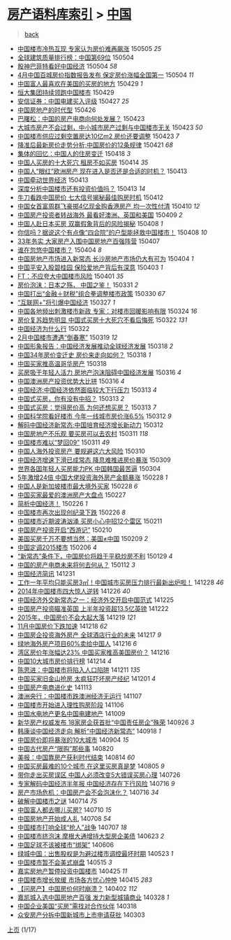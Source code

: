 [房产语料库索引](../../README.md)  > [中国](中国.md)
====
> [back](../README.md)

- [中国楼市冷热互现 专家认为房价难再飙涨](http://jkwz.applinzi.com/ittc/547650611407830650.html#%E4%B8%AD%E5%9B%BD%E6%A5%BC%E5%B8%82%E5%86%B7%E7%83%AD%E4%BA%92%E7%8E%B0+%E4%B8%93%E5%AE%B6%E8%AE%A4%E4%B8%BA%E6%88%BF%E4%BB%B7%E9%9A%BE%E5%86%8D%E9%A3%99%E6%B6%A8) 150505 *25* 
- [全球建筑质量排行榜：中国第69位](http://jkwz.applinzi.com/ittc/547650611409515345.html#%E5%85%A8%E7%90%83%E5%BB%BA%E7%AD%91%E8%B4%A8%E9%87%8F%E6%8E%92%E8%A1%8C%E6%A6%9C%EF%BC%9A%E4%B8%AD%E5%9B%BD%E7%AC%AC69%E4%BD%8D) 150504  
- [股神巴菲特看好中国经济](http://jkwz.applinzi.com/ittc/547650611411646176.html#%E8%82%A1%E7%A5%9E%E5%B7%B4%E8%8F%B2%E7%89%B9%E7%9C%8B%E5%A5%BD%E4%B8%AD%E5%9B%BD%E7%BB%8F%E6%B5%8E) 150504 *58* 
- [4月中国百城房价指数报告发布 保定房价涨幅全国第一](http://jkwz.applinzi.com/ittc/547650611404558318.html#4%E6%9C%88%E4%B8%AD%E5%9B%BD%E7%99%BE%E5%9F%8E%E6%88%BF%E4%BB%B7%E6%8C%87%E6%95%B0%E6%8A%A5%E5%91%8A%E5%8F%91%E5%B8%83+%E4%BF%9D%E5%AE%9A%E6%88%BF%E4%BB%B7%E6%B6%A8%E5%B9%85%E5%85%A8%E5%9B%BD%E7%AC%AC%E4%B8%80) 150504 *11* 
- [中国富人最喜欢在美国的买房的地方](http://jkwz.applinzi.com/ittc/547650611409255051.html#%E4%B8%AD%E5%9B%BD%E5%AF%8C%E4%BA%BA%E6%9C%80%E5%96%9C%E6%AC%A2%E5%9C%A8%E7%BE%8E%E5%9B%BD%E7%9A%84%E4%B9%B0%E6%88%BF%E7%9A%84%E5%9C%B0%E6%96%B9) 150429 *1* 
- [恒大集团持续领跑中国楼市](http://jkwz.applinzi.com/ittc/547650611408567947.html#%E6%81%92%E5%A4%A7%E9%9B%86%E5%9B%A2%E6%8C%81%E7%BB%AD%E9%A2%86%E8%B7%91%E4%B8%AD%E5%9B%BD%E6%A5%BC%E5%B8%82) 150429  
- [安信证券：中国电建买入评级](http://jkwz.applinzi.com/ittc/547650611402962144.html#%E5%AE%89%E4%BF%A1%E8%AF%81%E5%88%B8%EF%BC%9A%E4%B8%AD%E5%9B%BD%E7%94%B5%E5%BB%BA%E4%B9%B0%E5%85%A5%E8%AF%84%E7%BA%A7) 150427 *25* 
- [中国房地产的时代型](http://jkwz.applinzi.com/ittc/547650611407285719.html#%E4%B8%AD%E5%9B%BD%E6%88%BF%E5%9C%B0%E4%BA%A7%E7%9A%84%E6%97%B6%E4%BB%A3%E5%9E%8B) 150426  
- [巴曙松：中国的房产电商向何处发展？](http://jkwz.applinzi.com/ittc/547650611406615857.html#%E5%B7%B4%E6%9B%99%E6%9D%BE%EF%BC%9A%E4%B8%AD%E5%9B%BD%E7%9A%84%E6%88%BF%E4%BA%A7%E7%94%B5%E5%95%86%E5%90%91%E4%BD%95%E5%A4%84%E5%8F%91%E5%B1%95%EF%BC%9F) 150423  
- [大城市房产不会过剩，中小城市房产过剩与中国楼市无关](http://jkwz.applinzi.com/ittc/547650611407285504.html#%E5%A4%A7%E5%9F%8E%E5%B8%82%E6%88%BF%E4%BA%A7%E4%B8%8D%E4%BC%9A%E8%BF%87%E5%89%A9%EF%BC%8C%E4%B8%AD%E5%B0%8F%E5%9F%8E%E5%B8%82%E6%88%BF%E4%BA%A7%E8%BF%87%E5%89%A9%E4%B8%8E%E4%B8%AD%E5%9B%BD%E6%A5%BC%E5%B8%82%E6%97%A0%E5%85%B3) 150423 *50* 
- [中国楼市供应过剩空置房达10亿m2 房价还要调整](http://jkwz.applinzi.com/ittc/547650611406913111.html#%E4%B8%AD%E5%9B%BD%E6%A5%BC%E5%B8%82%E4%BE%9B%E5%BA%94%E8%BF%87%E5%89%A9%E7%A9%BA%E7%BD%AE%E6%88%BF%E8%BE%BE10%E4%BA%BFm2+%E6%88%BF%E4%BB%B7%E8%BF%98%E8%A6%81%E8%B0%83%E6%95%B4) 150423 *7* 
- [降准后最新房价走势分析;中国房价的12条规律](http://jkwz.applinzi.com/ittc/547650611407298067.html#%E9%99%8D%E5%87%86%E5%90%8E%E6%9C%80%E6%96%B0%E6%88%BF%E4%BB%B7%E8%B5%B0%E5%8A%BF%E5%88%86%E6%9E%90%3B%E4%B8%AD%E5%9B%BD%E6%88%BF%E4%BB%B7%E7%9A%8412%E6%9D%A1%E8%A7%84%E5%BE%8B) 150421 *68* 
- [集体的回忆：中国人的住房变迁](http://jkwz.applinzi.com/ittc/547650611407983515.html#%E9%9B%86%E4%BD%93%E7%9A%84%E5%9B%9E%E5%BF%86%EF%BC%9A%E4%B8%AD%E5%9B%BD%E4%BA%BA%E7%9A%84%E4%BD%8F%E6%88%BF%E5%8F%98%E8%BF%81) 150418 *3* 
- [中国人买房的十大死穴 租房不如买房](http://jkwz.applinzi.com/ittc/547650611405068667.html#%E4%B8%AD%E5%9B%BD%E4%BA%BA%E4%B9%B0%E6%88%BF%E7%9A%84%E5%8D%81%E5%A4%A7%E6%AD%BB%E7%A9%B4+%E7%A7%9F%E6%88%BF%E4%B8%8D%E5%A6%82%E4%B9%B0%E6%88%BF) 150414 *35* 
- [中国人“眼红”欧洲房产 现在进入是否还是合适的时机？](http://jkwz.applinzi.com/ittc/547650611404499030.html#%E4%B8%AD%E5%9B%BD%E4%BA%BA%E2%80%9C%E7%9C%BC%E7%BA%A2%E2%80%9D%E6%AC%A7%E6%B4%B2%E6%88%BF%E4%BA%A7+%E7%8E%B0%E5%9C%A8%E8%BF%9B%E5%85%A5%E6%98%AF%E5%90%A6%E8%BF%98%E6%98%AF%E5%90%88%E9%80%82%E7%9A%84%E6%97%B6%E6%9C%BA%EF%BC%9F) 150413  
- [中国牵动世界经济](http://jkwz.applinzi.com/ittc/547650611403838213.html#%E4%B8%AD%E5%9B%BD%E7%89%B5%E5%8A%A8%E4%B8%96%E7%95%8C%E7%BB%8F%E6%B5%8E) 150413  
- [深度分析中国楼市还有投资价值吗？](http://jkwz.applinzi.com/ittc/547650611402724877.html#%E6%B7%B1%E5%BA%A6%E5%88%86%E6%9E%90%E4%B8%AD%E5%9B%BD%E6%A5%BC%E5%B8%82%E8%BF%98%E6%9C%89%E6%8A%95%E8%B5%84%E4%BB%B7%E5%80%BC%E5%90%97%EF%BC%9F) 150413 *14* 
- [牛刀看跌中国房价 七大信号揭秘最佳购房时机](http://jkwz.applinzi.com/ittc/547650611404840640.html#%E7%89%9B%E5%88%80%E7%9C%8B%E8%B7%8C%E4%B8%AD%E5%9B%BD%E6%88%BF%E4%BB%B7+%E4%B8%83%E5%A4%A7%E4%BF%A1%E5%8F%B7%E6%8F%AD%E7%A7%98%E6%9C%80%E4%BD%B3%E8%B4%AD%E6%88%BF%E6%97%B6%E6%9C%BA) 150412  
- [中国女首富周群飞豪掷4亿现金购香港房产 均一次性付清](http://jkwz.applinzi.com/ittc/547650611406957879.html#%E4%B8%AD%E5%9B%BD%E5%A5%B3%E9%A6%96%E5%AF%8C%E5%91%A8%E7%BE%A4%E9%A3%9E%E8%B1%AA%E6%8E%B74%E4%BA%BF%E7%8E%B0%E9%87%91%E8%B4%AD%E9%A6%99%E6%B8%AF%E6%88%BF%E4%BA%A7+%E5%9D%87%E4%B8%80%E6%AC%A1%E6%80%A7%E4%BB%98%E6%B8%85) 150410 *12* 
- [中国房产投资者转战海外 最看好澳洲、英国和美国](http://jkwz.applinzi.com/ittc/547650611405651332.html#%E4%B8%AD%E5%9B%BD%E6%88%BF%E4%BA%A7%E6%8A%95%E8%B5%84%E8%80%85%E8%BD%AC%E6%88%98%E6%B5%B7%E5%A4%96+%E6%9C%80%E7%9C%8B%E5%A5%BD%E6%BE%B3%E6%B4%B2%E3%80%81%E8%8B%B1%E5%9B%BD%E5%92%8C%E7%BE%8E%E5%9B%BD) 150409 *2* 
- [中国人赴日本买房 双赢假象背后的风险揭秘](http://jkwz.applinzi.com/ittc/547650611403644938.html#%E4%B8%AD%E5%9B%BD%E4%BA%BA%E8%B5%B4%E6%97%A5%E6%9C%AC%E4%B9%B0%E6%88%BF+%E5%8F%8C%E8%B5%A2%E5%81%87%E8%B1%A1%E8%83%8C%E5%90%8E%E7%9A%84%E9%A3%8E%E9%99%A9%E6%8F%AD%E7%A7%98) 150408 *1* 
- [你信吗？据说这个有点像“四合院”的户型能拯救中国楼市！](http://jkwz.applinzi.com/ittc/547650611402491175.html#%E4%BD%A0%E4%BF%A1%E5%90%97%EF%BC%9F%E6%8D%AE%E8%AF%B4%E8%BF%99%E4%B8%AA%E6%9C%89%E7%82%B9%E5%83%8F%E2%80%9C%E5%9B%9B%E5%90%88%E9%99%A2%E2%80%9D%E7%9A%84%E6%88%B7%E5%9E%8B%E8%83%BD%E6%8B%AF%E6%95%91%E4%B8%AD%E5%9B%BD%E6%A5%BC%E5%B8%82%EF%BC%81) 150408 *10* 
- [33年务实 大家房产入围中国房地产百强阵营](http://jkwz.applinzi.com/ittc/547650611403066475.html#33%E5%B9%B4%E5%8A%A1%E5%AE%9E+%E5%A4%A7%E5%AE%B6%E6%88%BF%E4%BA%A7%E5%85%A5%E5%9B%B4%E4%B8%AD%E5%9B%BD%E6%88%BF%E5%9C%B0%E4%BA%A7%E7%99%BE%E5%BC%BA%E9%98%B5%E8%90%A5) 150407  
- [谁在忽悠中国楼市？](http://jkwz.applinzi.com/ittc/547650611403170595.html#%E8%B0%81%E5%9C%A8%E5%BF%BD%E6%82%A0%E4%B8%AD%E5%9B%BD%E6%A5%BC%E5%B8%82%EF%BC%9F) 150404 *8* 
- [中国房地产市场进入新常态 长沙房地产市场仍大有可为](http://jkwz.applinzi.com/ittc/547650611402359050.html#%E4%B8%AD%E5%9B%BD%E6%88%BF%E5%9C%B0%E4%BA%A7%E5%B8%82%E5%9C%BA%E8%BF%9B%E5%85%A5%E6%96%B0%E5%B8%B8%E6%80%81+%E9%95%BF%E6%B2%99%E6%88%BF%E5%9C%B0%E4%BA%A7%E5%B8%82%E5%9C%BA%E4%BB%8D%E5%A4%A7%E6%9C%89%E5%8F%AF%E4%B8%BA) 150404 *1* 
- [中国平安入股碧桂园 保险爱地产背后有深意](http://jkwz.applinzi.com/ittc/547650611401484939.html#%E4%B8%AD%E5%9B%BD%E5%B9%B3%E5%AE%89%E5%85%A5%E8%82%A1%E7%A2%A7%E6%A1%82%E5%9B%AD+%E4%BF%9D%E9%99%A9%E7%88%B1%E5%9C%B0%E4%BA%A7%E8%83%8C%E5%90%8E%E6%9C%89%E6%B7%B1%E6%84%8F) 150403 *1* 
- [FT：不应夸大中国楼市风险](http://jkwz.applinzi.com/ittc/547650611402325334.html#FT%EF%BC%9A%E4%B8%8D%E5%BA%94%E5%A4%B8%E5%A4%A7%E4%B8%AD%E5%9B%BD%E6%A5%BC%E5%B8%82%E9%A3%8E%E9%99%A9) 150401 *35* 
- [房价泡沫：日本之殇， 中国之鉴！](http://jkwz.applinzi.com/ittc/547650611402938241.html#%E6%88%BF%E4%BB%B7%E6%B3%A1%E6%B2%AB%EF%BC%9A%E6%97%A5%E6%9C%AC%E4%B9%8B%E6%AE%87%EF%BC%8C+%E4%B8%AD%E5%9B%BD%E4%B9%8B%E9%89%B4%EF%BC%81) 150331 *2* 
- [中国打出“金融＋财税”组合拳调整楼市政策](http://jkwz.applinzi.com/ittc/547650611401367315.html#%E4%B8%AD%E5%9B%BD%E6%89%93%E5%87%BA%E2%80%9C%E9%87%91%E8%9E%8D%EF%BC%8B%E8%B4%A2%E7%A8%8E%E2%80%9D%E7%BB%84%E5%90%88%E6%8B%B3%E8%B0%83%E6%95%B4%E6%A5%BC%E5%B8%82%E6%94%BF%E7%AD%96) 150330 *67* 
- [“互联网+”将引爆中国经济](http://jkwz.applinzi.com/ittc/547650611399977918.html#%E2%80%9C%E4%BA%92%E8%81%94%E7%BD%91%2B%E2%80%9D%E5%B0%86%E5%BC%95%E7%88%86%E4%B8%AD%E5%9B%BD%E7%BB%8F%E6%B5%8E) 150327 *1* 
- [中国各地频出刺激楼市新政 专家：对楼市回暖影响有限](http://jkwz.applinzi.com/ittc/547650611397742058.html#%E4%B8%AD%E5%9B%BD%E5%90%84%E5%9C%B0%E9%A2%91%E5%87%BA%E5%88%BA%E6%BF%80%E6%A5%BC%E5%B8%82%E6%96%B0%E6%94%BF+%E4%B8%93%E5%AE%B6%EF%BC%9A%E5%AF%B9%E6%A5%BC%E5%B8%82%E5%9B%9E%E6%9A%96%E5%BD%B1%E5%93%8D%E6%9C%89%E9%99%90) 150324 *16* 
- [房价复苏趋势明显 中国式买房十大死穴不看后悔死](http://jkwz.applinzi.com/ittc/547650611398059634.html#%E6%88%BF%E4%BB%B7%E5%A4%8D%E8%8B%8F%E8%B6%8B%E5%8A%BF%E6%98%8E%E6%98%BE+%E4%B8%AD%E5%9B%BD%E5%BC%8F%E4%B9%B0%E6%88%BF%E5%8D%81%E5%A4%A7%E6%AD%BB%E7%A9%B4%E4%B8%8D%E7%9C%8B%E5%90%8E%E6%82%94%E6%AD%BB) 150322 *131* 
- [中国经济为什么行](http://jkwz.applinzi.com/ittc/547650611398994584.html#%E4%B8%AD%E5%9B%BD%E7%BB%8F%E6%B5%8E%E4%B8%BA%E4%BB%80%E4%B9%88%E8%A1%8C) 150322  
- [2月中国楼市遭遇“倒春寒”](http://jkwz.applinzi.com/ittc/547650611398196216.html#2%E6%9C%88%E4%B8%AD%E5%9B%BD%E6%A5%BC%E5%B8%82%E9%81%AD%E9%81%87%E2%80%9C%E5%80%92%E6%98%A5%E5%AF%92%E2%80%9D) 150319 *12* 
- [中国形象报告：中国经济发展推动全球经济发展](http://jkwz.applinzi.com/ittc/547650611398151261.html#%E4%B8%AD%E5%9B%BD%E5%BD%A2%E8%B1%A1%E6%8A%A5%E5%91%8A%EF%BC%9A%E4%B8%AD%E5%9B%BD%E7%BB%8F%E6%B5%8E%E5%8F%91%E5%B1%95%E6%8E%A8%E5%8A%A8%E5%85%A8%E7%90%83%E7%BB%8F%E6%B5%8E%E5%8F%91%E5%B1%95) 150318 *2* 
- [中国34年房价变迁史 房价来走向如何？](http://jkwz.applinzi.com/ittc/547650611398095471.html#%E4%B8%AD%E5%9B%BD34%E5%B9%B4%E6%88%BF%E4%BB%B7%E5%8F%98%E8%BF%81%E5%8F%B2+%E6%88%BF%E4%BB%B7%E6%9D%A5%E8%B5%B0%E5%90%91%E5%A6%82%E4%BD%95%EF%BC%9F) 150318 *1* 
- [中国买家推高温哥华房产](http://jkwz.applinzi.com/ittc/547650611398475635.html#%E4%B8%AD%E5%9B%BD%E4%B9%B0%E5%AE%B6%E6%8E%A8%E9%AB%98%E6%B8%A9%E5%93%A5%E5%8D%8E%E6%88%BF%E4%BA%A7) 150318  
- [买房吸干年轻人活力 房地产泡沫阻碍中国经济发展](http://jkwz.applinzi.com/ittc/547650611397731620.html#%E4%B9%B0%E6%88%BF%E5%90%B8%E5%B9%B2%E5%B9%B4%E8%BD%BB%E4%BA%BA%E6%B4%BB%E5%8A%9B+%E6%88%BF%E5%9C%B0%E4%BA%A7%E6%B3%A1%E6%B2%AB%E9%98%BB%E7%A2%8D%E4%B8%AD%E5%9B%BD%E7%BB%8F%E6%B5%8E%E5%8F%91%E5%B1%95) 150316 *4* 
- [中国澳洲房产投资优势大比拼](http://jkwz.applinzi.com/ittc/547650611397603309.html#%E4%B8%AD%E5%9B%BD%E6%BE%B3%E6%B4%B2%E6%88%BF%E4%BA%A7%E6%8A%95%E8%B5%84%E4%BC%98%E5%8A%BF%E5%A4%A7%E6%AF%94%E6%8B%BC) 150316 *4* 
- [中国经济:中国经济依然面临较大下行压力](http://jkwz.applinzi.com/ittc/547650611398988837.html#%E4%B8%AD%E5%9B%BD%E7%BB%8F%E6%B5%8E%3A%E4%B8%AD%E5%9B%BD%E7%BB%8F%E6%B5%8E%E4%BE%9D%E7%84%B6%E9%9D%A2%E4%B8%B4%E8%BE%83%E5%A4%A7%E4%B8%8B%E8%A1%8C%E5%8E%8B%E5%8A%9B) 150313 *4* 
- [中国式买房，你有没有中招？](http://jkwz.applinzi.com/ittc/547650611398264620.html#%E4%B8%AD%E5%9B%BD%E5%BC%8F%E4%B9%B0%E6%88%BF%EF%BC%8C%E4%BD%A0%E6%9C%89%E6%B2%A1%E6%9C%89%E4%B8%AD%E6%8B%9B%EF%BC%9F) 150313 *2* 
- [中国式买房：觉得房价高 为何还想买房？](http://jkwz.applinzi.com/ittc/547650611394967071.html#%E4%B8%AD%E5%9B%BD%E5%BC%8F%E4%B9%B0%E6%88%BF%EF%BC%9A%E8%A7%89%E5%BE%97%E6%88%BF%E4%BB%B7%E9%AB%98+%E4%B8%BA%E4%BD%95%E8%BF%98%E6%83%B3%E4%B9%B0%E6%88%BF%EF%BC%9F) 150313 *7* 
- [中国科学院看好楼市 今年一线城市房价涨6.5%](http://jkwz.applinzi.com/ittc/547650611395956372.html#%E4%B8%AD%E5%9B%BD%E7%A7%91%E5%AD%A6%E9%99%A2%E7%9C%8B%E5%A5%BD%E6%A5%BC%E5%B8%82+%E4%BB%8A%E5%B9%B4%E4%B8%80%E7%BA%BF%E5%9F%8E%E5%B8%82%E6%88%BF%E4%BB%B7%E6%B6%A86.5%25) 150312 *9* 
- [解码中国经济新常态:中国培育经济增长新动力](http://jkwz.applinzi.com/ittc/547650611398592383.html#%E8%A7%A3%E7%A0%81%E4%B8%AD%E5%9B%BD%E7%BB%8F%E6%B5%8E%E6%96%B0%E5%B8%B8%E6%80%81%3A%E4%B8%AD%E5%9B%BD%E5%9F%B9%E8%82%B2%E7%BB%8F%E6%B5%8E%E5%A2%9E%E9%95%BF%E6%96%B0%E5%8A%A8%E5%8A%9B) 150312  
- [中国房地产不乐观 要买房可以去农村](http://jkwz.applinzi.com/ittc/547650611395976371.html#%E4%B8%AD%E5%9B%BD%E6%88%BF%E5%9C%B0%E4%BA%A7%E4%B8%8D%E4%B9%90%E8%A7%82+%E8%A6%81%E4%B9%B0%E6%88%BF%E5%8F%AF%E4%BB%A5%E5%8E%BB%E5%86%9C%E6%9D%91) 150311 *118* 
- [中国楼市难以“梦回09”](http://jkwz.applinzi.com/ittc/547650611395910197.html#%E4%B8%AD%E5%9B%BD%E6%A5%BC%E5%B8%82%E9%9A%BE%E4%BB%A5%E2%80%9C%E6%A2%A6%E5%9B%9E09%E2%80%9D) 150311 *49* 
- [中国人海外投资房产 要规避这六大风险](http://jkwz.applinzi.com/ittc/547650611392476710.html#%E4%B8%AD%E5%9B%BD%E4%BA%BA%E6%B5%B7%E5%A4%96%E6%8A%95%E8%B5%84%E6%88%BF%E4%BA%A7+%E8%A6%81%E8%A7%84%E9%81%BF%E8%BF%99%E5%85%AD%E5%A4%A7%E9%A3%8E%E9%99%A9) 150310  
- [中国经济增速下滑已成常态 降息难推进房价暴涨](http://jkwz.applinzi.com/ittc/547650611392791742.html#%E4%B8%AD%E5%9B%BD%E7%BB%8F%E6%B5%8E%E5%A2%9E%E9%80%9F%E4%B8%8B%E6%BB%91%E5%B7%B2%E6%88%90%E5%B8%B8%E6%80%81+%E9%99%8D%E6%81%AF%E9%9A%BE%E6%8E%A8%E8%BF%9B%E6%88%BF%E4%BB%B7%E6%9A%B4%E6%B6%A8) 150309  
- [世界各国年轻人买房能力PK 中国韩国最苦逼](http://jkwz.applinzi.com/ittc/547650611395002907.html#%E4%B8%96%E7%95%8C%E5%90%84%E5%9B%BD%E5%B9%B4%E8%BD%BB%E4%BA%BA%E4%B9%B0%E6%88%BF%E8%83%BD%E5%8A%9BPK+%E4%B8%AD%E5%9B%BD%E9%9F%A9%E5%9B%BD%E6%9C%80%E8%8B%A6%E9%80%BC) 150304  
- [5年激增24倍 中国大佬投资海外房产金额暴涨](http://jkwz.applinzi.com/ittc/547650611396431923.html#5%E5%B9%B4%E6%BF%80%E5%A2%9E24%E5%80%8D+%E4%B8%AD%E5%9B%BD%E5%A4%A7%E4%BD%AC%E6%8A%95%E8%B5%84%E6%B5%B7%E5%A4%96%E6%88%BF%E4%BA%A7%E9%87%91%E9%A2%9D%E6%9A%B4%E6%B6%A8) 150228 *1* 
- [中国人是新加坡楼市最大境外买家](http://jkwz.applinzi.com/ittc/547650611396502787.html#%E4%B8%AD%E5%9B%BD%E4%BA%BA%E6%98%AF%E6%96%B0%E5%8A%A0%E5%9D%A1%E6%A5%BC%E5%B8%82%E6%9C%80%E5%A4%A7%E5%A2%83%E5%A4%96%E4%B9%B0%E5%AE%B6) 150228 *6* 
- [中国买家最爱的澳洲房产大盘点](http://jkwz.applinzi.com/ittc/547650611396126931.html#%E4%B8%AD%E5%9B%BD%E4%B9%B0%E5%AE%B6%E6%9C%80%E7%88%B1%E7%9A%84%E6%BE%B3%E6%B4%B2%E6%88%BF%E4%BA%A7%E5%A4%A7%E7%9B%98%E7%82%B9) 150227  
- [简析中国经济！](http://jkwz.applinzi.com/ittc/547650611393791871.html#%E7%AE%80%E6%9E%90%E4%B8%AD%E5%9B%BD%E7%BB%8F%E6%B5%8E%EF%BC%81) 150226 *1* 
- [中国楼市再次出现创纪录下跌](http://jkwz.applinzi.com/ittc/547650611394954537.html#%E4%B8%AD%E5%9B%BD%E6%A5%BC%E5%B8%82%E5%86%8D%E6%AC%A1%E5%87%BA%E7%8E%B0%E5%88%9B%E7%BA%AA%E5%BD%95%E4%B8%8B%E8%B7%8C) 150226 *8* 
- [中国楼市近期波涛汹涌 买房小心中招12个雷区](http://jkwz.applinzi.com/ittc/547650611391493641.html#%E4%B8%AD%E5%9B%BD%E6%A5%BC%E5%B8%82%E8%BF%91%E6%9C%9F%E6%B3%A2%E6%B6%9B%E6%B1%B9%E6%B6%8C+%E4%B9%B0%E6%88%BF%E5%B0%8F%E5%BF%83%E4%B8%AD%E6%8B%9B12%E4%B8%AA%E9%9B%B7%E5%8C%BA) 150211  
- [中国房产投资开启“西游记”](http://jkwz.applinzi.com/ittc/547650611390764469.html#%E4%B8%AD%E5%9B%BD%E6%88%BF%E4%BA%A7%E6%8A%95%E8%B5%84%E5%BC%80%E5%90%AF%E2%80%9C%E8%A5%BF%E6%B8%B8%E8%AE%B0%E2%80%9D) 150210  
- [美国买房千万不要想当然：美国≠中国](http://jkwz.applinzi.com/ittc/547650611390354014.html#%E7%BE%8E%E5%9B%BD%E4%B9%B0%E6%88%BF%E5%8D%83%E4%B8%87%E4%B8%8D%E8%A6%81%E6%83%B3%E5%BD%93%E7%84%B6%EF%BC%9A%E7%BE%8E%E5%9B%BD%E2%89%A0%E4%B8%AD%E5%9B%BD) 150209 *2* 
- [中国定调2015楼市](http://jkwz.applinzi.com/ittc/547650611386743528.html#%E4%B8%AD%E5%9B%BD%E5%AE%9A%E8%B0%832015%E6%A5%BC%E5%B8%82) 150206 *4* 
- [“新常态”条件下，中国房价将趋于平稳炒房不利](http://jkwz.applinzi.com/ittc/547650611389163123.html#%E2%80%9C%E6%96%B0%E5%B8%B8%E6%80%81%E2%80%9D%E6%9D%A1%E4%BB%B6%E4%B8%8B%EF%BC%8C%E4%B8%AD%E5%9B%BD%E6%88%BF%E4%BB%B7%E5%B0%86%E8%B6%8B%E4%BA%8E%E5%B9%B3%E7%A8%B3%E7%82%92%E6%88%BF%E4%B8%8D%E5%88%A9) 150129 *4* 
- [中国的房产电商未来将何去何从？](http://jkwz.applinzi.com/ittc/547650611383865640.html#%E4%B8%AD%E5%9B%BD%E7%9A%84%E6%88%BF%E4%BA%A7%E7%94%B5%E5%95%86%E6%9C%AA%E6%9D%A5%E5%B0%86%E4%BD%95%E5%8E%BB%E4%BD%95%E4%BB%8E%EF%BC%9F) 150112 *3* 
- [中国经济简讯](http://jkwz.applinzi.com/ittc/547650611383588964.html#%E4%B8%AD%E5%9B%BD%E7%BB%8F%E6%B5%8E%E7%AE%80%E8%AE%AF) 141231  
- [工作一年平均只能买房3㎡！中国城市买房压力排行最新出炉啦！](http://jkwz.applinzi.com/ittc/547650611383481837.html#%E5%B7%A5%E4%BD%9C%E4%B8%80%E5%B9%B4%E5%B9%B3%E5%9D%87%E5%8F%AA%E8%83%BD%E4%B9%B0%E6%88%BF3%E3%8E%A1%EF%BC%81%E4%B8%AD%E5%9B%BD%E5%9F%8E%E5%B8%82%E4%B9%B0%E6%88%BF%E5%8E%8B%E5%8A%9B%E6%8E%92%E8%A1%8C%E6%9C%80%E6%96%B0%E5%87%BA%E7%82%89%E5%95%A6%EF%BC%81) 141228 *46* 
- [2014年中国楼市四大惊人逆转](http://jkwz.applinzi.com/ittc/547650611384545361.html#2014%E5%B9%B4%E4%B8%AD%E5%9B%BD%E6%A5%BC%E5%B8%82%E5%9B%9B%E5%A4%A7%E6%83%8A%E4%BA%BA%E9%80%86%E8%BD%AC) 141226 *40* 
- [中国经济外交新常态之一：经济外交开启中国范式](http://jkwz.applinzi.com/ittc/547650611384009279.html#%E4%B8%AD%E5%9B%BD%E7%BB%8F%E6%B5%8E%E5%A4%96%E4%BA%A4%E6%96%B0%E5%B8%B8%E6%80%81%E4%B9%8B%E4%B8%80%EF%BC%9A%E7%BB%8F%E6%B5%8E%E5%A4%96%E4%BA%A4%E5%BC%80%E5%90%AF%E4%B8%AD%E5%9B%BD%E8%8C%83%E5%BC%8F) 141225  
- [中国房产投资瞄准英国 上半年投资超13.5亿英镑](http://jkwz.applinzi.com/ittc/547650611382782252.html#%E4%B8%AD%E5%9B%BD%E6%88%BF%E4%BA%A7%E6%8A%95%E8%B5%84%E7%9E%84%E5%87%86%E8%8B%B1%E5%9B%BD+%E4%B8%8A%E5%8D%8A%E5%B9%B4%E6%8A%95%E8%B5%84%E8%B6%8513.5%E4%BA%BF%E8%8B%B1%E9%95%91) 141222  
- [2015年，中国房价不会大起大落](http://jkwz.applinzi.com/ittc/547650611382353060.html#2015%E5%B9%B4%EF%BC%8C%E4%B8%AD%E5%9B%BD%E6%88%BF%E4%BB%B7%E4%B8%8D%E4%BC%9A%E5%A4%A7%E8%B5%B7%E5%A4%A7%E8%90%BD) 141219 *121* 
- [11月中国房价下跌加速](http://jkwz.applinzi.com/ittc/547650611382533833.html#11%E6%9C%88%E4%B8%AD%E5%9B%BD%E6%88%BF%E4%BB%B7%E4%B8%8B%E8%B7%8C%E5%8A%A0%E9%80%9F) 141218 *62* 
- [中国房企投资海外房产 全球酒店行业的未来](http://jkwz.applinzi.com/ittc/547650611383038658.html#%E4%B8%AD%E5%9B%BD%E6%88%BF%E4%BC%81%E6%8A%95%E8%B5%84%E6%B5%B7%E5%A4%96%E6%88%BF%E4%BA%A7+%E5%85%A8%E7%90%83%E9%85%92%E5%BA%97%E8%A1%8C%E4%B8%9A%E7%9A%84%E6%9C%AA%E6%9D%A5) 141217 *9* 
- [绿地海外房产项目60%卖给中国人](http://jkwz.applinzi.com/ittc/547650611384422787.html#%E7%BB%BF%E5%9C%B0%E6%B5%B7%E5%A4%96%E6%88%BF%E4%BA%A7%E9%A1%B9%E7%9B%AE60%25%E5%8D%96%E7%BB%99%E4%B8%AD%E5%9B%BD%E4%BA%BA) 141216 *6* 
- [湾区房价年涨幅达23% 中国买家推高美国房价？](http://jkwz.applinzi.com/ittc/547650611382576367.html#%E6%B9%BE%E5%8C%BA%E6%88%BF%E4%BB%B7%E5%B9%B4%E6%B6%A8%E5%B9%85%E8%BE%BE23%25+%E4%B8%AD%E5%9B%BD%E4%B9%B0%E5%AE%B6%E6%8E%A8%E9%AB%98%E7%BE%8E%E5%9B%BD%E6%88%BF%E4%BB%B7%EF%BC%9F) 141216  
- [中国10大城市房价排行榜](http://jkwz.applinzi.com/ittc/547650611379942302.html#%E4%B8%AD%E5%9B%BD10%E5%A4%A7%E5%9F%8E%E5%B8%82%E6%88%BF%E4%BB%B7%E6%8E%92%E8%A1%8C%E6%A6%9C) 141214 *4* 
- [陈思进：中国楼市将陷入人口陷阱](http://jkwz.applinzi.com/ittc/547650611381394975.html#%E9%99%88%E6%80%9D%E8%BF%9B%EF%BC%9A%E4%B8%AD%E5%9B%BD%E6%A5%BC%E5%B8%82%E5%B0%86%E9%99%B7%E5%85%A5%E4%BA%BA%E5%8F%A3%E9%99%B7%E9%98%B1) 141211 *135* 
- [中国买家旧金山抢房 太疯狂吓坏房产经纪](http://jkwz.applinzi.com/ittc/547650611380010773.html#%E4%B8%AD%E5%9B%BD%E4%B9%B0%E5%AE%B6%E6%97%A7%E9%87%91%E5%B1%B1%E6%8A%A2%E6%88%BF+%E5%A4%AA%E7%96%AF%E7%8B%82%E5%90%93%E5%9D%8F%E6%88%BF%E4%BA%A7%E7%BB%8F%E7%BA%AA) 141201 *4* 
- [中国房产电商进化史](http://jkwz.applinzi.com/ittc/547650611378264682.html#%E4%B8%AD%E5%9B%BD%E6%88%BF%E4%BA%A7%E7%94%B5%E5%95%86%E8%BF%9B%E5%8C%96%E5%8F%B2) 141113  
- [澳洲央行：中国楼市跌澳洲经济无运行](http://jkwz.applinzi.com/ittc/547650611380269040.html#%E6%BE%B3%E6%B4%B2%E5%A4%AE%E8%A1%8C%EF%BC%9A%E4%B8%AD%E5%9B%BD%E6%A5%BC%E5%B8%82%E8%B7%8C%E6%BE%B3%E6%B4%B2%E7%BB%8F%E6%B5%8E%E6%97%A0%E8%BF%90%E8%A1%8C) 141107  
- [中国楼市开始进入理性购房阶段](http://jkwz.applinzi.com/ittc/547650611380391811.html#%E4%B8%AD%E5%9B%BD%E6%A5%BC%E5%B8%82%E5%BC%80%E5%A7%8B%E8%BF%9B%E5%85%A5%E7%90%86%E6%80%A7%E8%B4%AD%E6%88%BF%E9%98%B6%E6%AE%B5) 141106  
- [中国水电地产更名中国电建地产](http://jkwz.applinzi.com/ittc/547650611376852582.html#%E4%B8%AD%E5%9B%BD%E6%B0%B4%E7%94%B5%E5%9C%B0%E4%BA%A7%E6%9B%B4%E5%90%8D%E4%B8%AD%E5%9B%BD%E7%94%B5%E5%BB%BA%E5%9C%B0%E4%BA%A7) 141009  
- [新华房产权威发布 18家房企获首批“中国责任房企”殊荣](http://jkwz.applinzi.com/ittc/547650611374507197.html#%E6%96%B0%E5%8D%8E%E6%88%BF%E4%BA%A7%E6%9D%83%E5%A8%81%E5%8F%91%E5%B8%83+18%E5%AE%B6%E6%88%BF%E4%BC%81%E8%8E%B7%E9%A6%96%E6%89%B9%E2%80%9C%E4%B8%AD%E5%9B%BD%E8%B4%A3%E4%BB%BB%E6%88%BF%E4%BC%81%E2%80%9D%E6%AE%8A%E8%8D%A3) 140926 *3* 
- [韩康谈中国经济走向 解析“中国经济新常态”](http://jkwz.applinzi.com/ittc/547650611375080434.html#%E9%9F%A9%E5%BA%B7%E8%B0%88%E4%B8%AD%E5%9B%BD%E7%BB%8F%E6%B5%8E%E8%B5%B0%E5%90%91+%E8%A7%A3%E6%9E%90%E2%80%9C%E4%B8%AD%E5%9B%BD%E7%BB%8F%E6%B5%8E%E6%96%B0%E5%B8%B8%E6%80%81%E2%80%9D) 140918 *1* 
- [中国房价即将暴涨的10大城市](http://jkwz.applinzi.com/ittc/547650611375096848.html#%E4%B8%AD%E5%9B%BD%E6%88%BF%E4%BB%B7%E5%8D%B3%E5%B0%86%E6%9A%B4%E6%B6%A8%E7%9A%8410%E5%A4%A7%E5%9F%8E%E5%B8%82) 140904 *15* 
- [中国古代房产“限购”那些事](http://jkwz.applinzi.com/ittc/547650611372528334.html#%E4%B8%AD%E5%9B%BD%E5%8F%A4%E4%BB%A3%E6%88%BF%E4%BA%A7%E2%80%9C%E9%99%90%E8%B4%AD%E2%80%9D%E9%82%A3%E4%BA%9B%E4%BA%8B) 140820  
- [美报：中国靠房产获利时代结束](http://jkwz.applinzi.com/ittc/547650611370938979.html#%E7%BE%8E%E6%8A%A5%EF%BC%9A%E4%B8%AD%E5%9B%BD%E9%9D%A0%E6%88%BF%E4%BA%A7%E8%8E%B7%E5%88%A9%E6%97%B6%E4%BB%A3%E7%BB%93%E6%9D%9F) 140814 *60* 
- [中国买房最难的10个城市 在这里买房真是梦](http://jkwz.applinzi.com/ittc/547650611370715889.html#%E4%B8%AD%E5%9B%BD%E4%B9%B0%E6%88%BF%E6%9C%80%E9%9A%BE%E7%9A%8410%E4%B8%AA%E5%9F%8E%E5%B8%82+%E5%9C%A8%E8%BF%99%E9%87%8C%E4%B9%B0%E6%88%BF%E7%9C%9F%E6%98%AF%E6%A2%A6) 140805 *9* 
- [带你走出买房误区 中国人必须改变5大错误买房心理](http://jkwz.applinzi.com/ittc/547650611369761111.html#%E5%B8%A6%E4%BD%A0%E8%B5%B0%E5%87%BA%E4%B9%B0%E6%88%BF%E8%AF%AF%E5%8C%BA+%E4%B8%AD%E5%9B%BD%E4%BA%BA%E5%BF%85%E9%A1%BB%E6%94%B9%E5%8F%985%E5%A4%A7%E9%94%99%E8%AF%AF%E4%B9%B0%E6%88%BF%E5%BF%83%E7%90%86) 140726  
- [专家解码中国经济半年报  中国经济存在下行风险](http://jkwz.applinzi.com/ittc/547650611370431579.html#%E4%B8%93%E5%AE%B6%E8%A7%A3%E7%A0%81%E4%B8%AD%E5%9B%BD%E7%BB%8F%E6%B5%8E%E5%8D%8A%E5%B9%B4%E6%8A%A5++%E4%B8%AD%E5%9B%BD%E7%BB%8F%E6%B5%8E%E5%AD%98%E5%9C%A8%E4%B8%8B%E8%A1%8C%E9%A3%8E%E9%99%A9) 140716 *9* 
- [房产市场危机：中国房产会不会泡沫化？](http://jkwz.applinzi.com/ittc/547650611370712162.html#%E6%88%BF%E4%BA%A7%E5%B8%82%E5%9C%BA%E5%8D%B1%E6%9C%BA%EF%BC%9A%E4%B8%AD%E5%9B%BD%E6%88%BF%E4%BA%A7%E4%BC%9A%E4%B8%8D%E4%BC%9A%E6%B3%A1%E6%B2%AB%E5%8C%96%EF%BC%9F) 140716 *34* 
- [破解中国楼市之谜](http://jkwz.applinzi.com/ittc/547650611369664872.html#%E7%A0%B4%E8%A7%A3%E4%B8%AD%E5%9B%BD%E6%A5%BC%E5%B8%82%E4%B9%8B%E8%B0%9C) 140714 *75* 
- [中国富人都去哪儿买房?](http://jkwz.applinzi.com/ittc/547650611368290686.html#%E4%B8%AD%E5%9B%BD%E5%AF%8C%E4%BA%BA%E9%83%BD%E5%8E%BB%E5%93%AA%E5%84%BF%E4%B9%B0%E6%88%BF%3F) 140710 *15* 
- [中国房地产开始成人礼](http://jkwz.applinzi.com/ittc/547650611369773522.html#%E4%B8%AD%E5%9B%BD%E6%88%BF%E5%9C%B0%E4%BA%A7%E5%BC%80%E5%A7%8B%E6%88%90%E4%BA%BA%E7%A4%BC) 140708 *54* 
- [中国楼市打响全球“抢人”战争](http://jkwz.applinzi.com/ittc/547650611368599497.html#%E4%B8%AD%E5%9B%BD%E6%A5%BC%E5%B8%82%E6%89%93%E5%93%8D%E5%85%A8%E7%90%83%E2%80%9C%E6%8A%A2%E4%BA%BA%E2%80%9D%E6%88%98%E4%BA%89) 140707 *18* 
- [中国楼市挤泡沫 摩根大通增持大型房企美债](http://jkwz.applinzi.com/ittc/547650611367148983.html#%E4%B8%AD%E5%9B%BD%E6%A5%BC%E5%B8%82%E6%8C%A4%E6%B3%A1%E6%B2%AB+%E6%91%A9%E6%A0%B9%E5%A4%A7%E9%80%9A%E5%A2%9E%E6%8C%81%E5%A4%A7%E5%9E%8B%E6%88%BF%E4%BC%81%E7%BE%8E%E5%80%BA) 140623 *2* 
- [中国足球不该被楼市“绑架”](http://jkwz.applinzi.com/ittc/547650611365617165.html#%E4%B8%AD%E5%9B%BD%E8%B6%B3%E7%90%83%E4%B8%8D%E8%AF%A5%E8%A2%AB%E6%A5%BC%E5%B8%82%E2%80%9C%E7%BB%91%E6%9E%B6%E2%80%9D) 140606  
- [绿城中国：出售股权是为避过楼市调控最坏时期](http://jkwz.applinzi.com/ittc/547650611364555506.html#%E7%BB%BF%E5%9F%8E%E4%B8%AD%E5%9B%BD%EF%BC%9A%E5%87%BA%E5%94%AE%E8%82%A1%E6%9D%83%E6%98%AF%E4%B8%BA%E9%81%BF%E8%BF%87%E6%A5%BC%E5%B8%82%E8%B0%83%E6%8E%A7%E6%9C%80%E5%9D%8F%E6%97%B6%E6%9C%9F) 140523 *1* 
- [中国楼市暂不会美式崩盘](http://jkwz.applinzi.com/ittc/547650611364390922.html#%E4%B8%AD%E5%9B%BD%E6%A5%BC%E5%B8%82%E6%9A%82%E4%B8%8D%E4%BC%9A%E7%BE%8E%E5%BC%8F%E5%B4%A9%E7%9B%98) 140515 *3* 
- [嘉实房地产暂停投资中国楼市](http://jkwz.applinzi.com/ittc/547650611364880245.html#%E5%98%89%E5%AE%9E%E6%88%BF%E5%9C%B0%E4%BA%A7%E6%9A%82%E5%81%9C%E6%8A%95%E8%B5%84%E4%B8%AD%E5%9B%BD%E6%A5%BC%E5%B8%82) 140425 *11* 
- [中国楼市增长放缓 市场各方忧心忡忡](http://jkwz.applinzi.com/ittc/547650611362302194.html#%E4%B8%AD%E5%9B%BD%E6%A5%BC%E5%B8%82%E5%A2%9E%E9%95%BF%E6%94%BE%E7%BC%93+%E5%B8%82%E5%9C%BA%E5%90%84%E6%96%B9%E5%BF%A7%E5%BF%83%E5%BF%A1%E5%BF%A1) 140415 *283* 
- [【问房产】中国房价何时崩溃？](http://jkwz.applinzi.com/ittc/547650611361589287.html#%E3%80%90%E9%97%AE%E6%88%BF%E4%BA%A7%E3%80%91%E4%B8%AD%E5%9B%BD%E6%88%BF%E4%BB%B7%E4%BD%95%E6%97%B6%E5%B4%A9%E6%BA%83%EF%BC%9F) 140402 *112* 
- [嘉凯城入选中国房地产百强 发力新型城镇商业](http://jkwz.applinzi.com/ittc/547650611360885269.html#%E5%98%89%E5%87%AF%E5%9F%8E%E5%85%A5%E9%80%89%E4%B8%AD%E5%9B%BD%E6%88%BF%E5%9C%B0%E4%BA%A7%E7%99%BE%E5%BC%BA+%E5%8F%91%E5%8A%9B%E6%96%B0%E5%9E%8B%E5%9F%8E%E9%95%87%E5%95%86%E4%B8%9A) 140328 *1* 
- [中国企业美国“买房”需找对合作伙伴](http://jkwz.applinzi.com/ittc/547650611361194317.html#%E4%B8%AD%E5%9B%BD%E4%BC%81%E4%B8%9A%E7%BE%8E%E5%9B%BD%E2%80%9C%E4%B9%B0%E6%88%BF%E2%80%9D%E9%9C%80%E6%89%BE%E5%AF%B9%E5%90%88%E4%BD%9C%E4%BC%99%E4%BC%B4) 140318  
- [众安房产分拆中国新城市上市申请获批](http://jkwz.applinzi.com/ittc/547650611358890593.html#%E4%BC%97%E5%AE%89%E6%88%BF%E4%BA%A7%E5%88%86%E6%8B%86%E4%B8%AD%E5%9B%BD%E6%96%B0%E5%9F%8E%E5%B8%82%E4%B8%8A%E5%B8%82%E7%94%B3%E8%AF%B7%E8%8E%B7%E6%89%B9) 140303  


 [上页](中国2.md)           (1/17)
